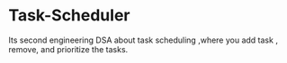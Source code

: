 # Task-Scheduler
Its second engineering DSA about task scheduling ,where you add task , remove, and prioritize the tasks.
